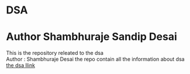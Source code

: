 # DSA


<h1>Author Shambhuraje Sandip Desai</h1>
<p>
This is the repository releated to the dsa 
<br>
Author : Shambhuraje Desai
the repo contain all the information about dsa
<br>
<a href="https://github.com/Shambhuraje-Desai/DSA.git">the dsa llink</a>
</p>
